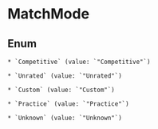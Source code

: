
# MatchMode

## Enum


    * `Competitive` (value: `"Competitive"`)

    * `Unrated` (value: `"Unrated"`)

    * `Custom` (value: `"Custom"`)

    * `Practice` (value: `"Practice"`)

    * `Unknown` (value: `"Unknown"`)



